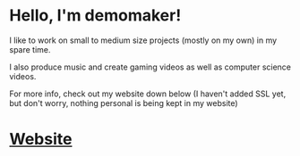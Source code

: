 # Hello, I'm demomaker!
I like to work on small to medium size projects (mostly on my own) in my spare time.

I also produce music and create gaming videos as well as computer science videos.

For more info, check out my website down below (I haven't added SSL yet, but don't worry, nothing personal is being kept in my website)

# [Website](https://social.demomaker.net)
